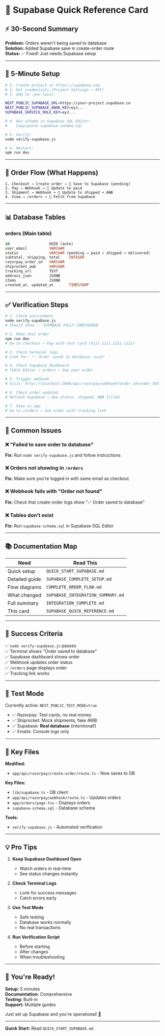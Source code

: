 # 🎯 Supabase Quick Reference Card

## ⚡ 30-Second Summary

**Problem:** Orders weren't being saved to database  
**Solution:** Added Supabase save in create-order route  
**Status:** ✅ Fixed! Just needs Supabase setup  

---

## 🚀 5-Minute Setup

```bash
# 1. Create project at https://supabase.com
# 2. Get credentials (Project Settings → API)
# 3. Add to .env.local:

NEXT_PUBLIC_SUPABASE_URL=https://your-project.supabase.co
NEXT_PUBLIC_SUPABASE_ANON_KEY=eyJ...
SUPABASE_SERVICE_ROLE_KEY=eyJ...

# 4. Run schema in Supabase SQL Editor:
#    Copy/paste supabase-schema.sql

# 5. Verify:
node verify-supabase.js

# 6. Restart:
npm run dev
```

---

## 🔄 Order Flow (What Happens)

```
1. Checkout → Create order → 💾 Save to Supabase (pending)
2. Pay → Webhook → 💾 Update to paid
3. Shipment → Webhook → 💾 Update to shipped + AWB
4. View → /orders → 📖 Fetch from Supabase
```

---

## 📊 Database Tables

### **orders** (Main table)
```sql
id                  UUID (auto)
user_email          VARCHAR
status              VARCHAR (pending → paid → shipped → delivered)
subtotal, shipping, total    INTEGER
razorpay_order_id   VARCHAR
shiprocket_awb      VARCHAR
tracking_url        TEXT
address_json        JSONB
items               JSONB
created_at, updated_at       TIMESTAMP
```

---

## ✅ Verification Steps

```bash
# 1. Check environment
node verify-supabase.js
# Should show: ✅ SUPABASE FULLY CONFIGURED

# 2. Make test order
npm run dev
# Go to checkout → Pay with test card (4111 1111 1111 1111)

# 3. Check terminal logs
# Look for: "✅ Order saved to database: uuid"

# 4. Check Supabase dashboard
# Table Editor → orders → See your order

# 5. Trigger webhook
# Visit: http://localhost:3000/api/razorpay/webhook?order_id=order_XXX

# 6. Check order updated
# Refresh Supabase → See status: shipped, AWB filled

# 7. View in app
# Go to /orders → See order with tracking link
```

---

## 🐛 Common Issues

### ❌ "Failed to save order to database"
**Fix:** Run `node verify-supabase.js` and follow instructions

### ❌ Orders not showing in `/orders`
**Fix:** Make sure you're logged in with same email as checkout

### ❌ Webhook fails with "Order not found"
**Fix:** Check that create-order logs show "✅ Order saved to database"

### ❌ Tables don't exist
**Fix:** Run `supabase-schema.sql` in Supabase SQL Editor

---

## 📚 Documentation Map

| Need | Read This |
|------|-----------|
| Quick setup | `QUICK_START_SUPABASE.md` |
| Detailed guide | `SUPABASE_COMPLETE_SETUP.md` |
| Flow diagrams | `COMPLETE_ORDER_FLOW.md` |
| What changed | `SUPABASE_INTEGRATION_SUMMARY.md` |
| Full summary | `INTEGRATION_COMPLETE.md` |
| This card | `SUPABASE_QUICK_REFERENCE.md` |

---

## 🎯 Success Criteria

✅ `node verify-supabase.js` passes  
✅ Terminal shows "Order saved to database"  
✅ Supabase dashboard shows order  
✅ Webhook updates order status  
✅ `/orders` page displays order  
✅ Tracking link works  

---

## 🧪 Test Mode

Currently active: `NEXT_PUBLIC_TEST_MODE=true`

- ✅ Razorpay: Test cards, no real money
- ✅ Shiprocket: Mock shipments, fake AWB
- ✅ Supabase: **Real database** (intentional!)
- ✅ Emails: Console logs only

---

## 🔑 Key Files

**Modified:**
- `app/api/razorpay/create-order/route.ts` - Now saves to DB

**Key Files:**
- `lib/supabase.ts` - DB client
- `app/api/razorpay/webhook/route.ts` - Updates orders
- `app/orders/page.tsx` - Displays orders
- `supabase-schema.sql` - Database schema

**Tools:**
- `verify-supabase.js` - Automated verification

---

## 💡 Pro Tips

1. **Keep Supabase Dashboard Open**
   - Watch orders in real-time
   - See status changes instantly

2. **Check Terminal Logs**
   - Look for success messages
   - Catch errors early

3. **Use Test Mode**
   - Safe testing
   - Database works normally
   - No real transactions

4. **Run Verification Script**
   - Before starting
   - After changes
   - When troubleshooting

---

## 🎊 You're Ready!

**Setup:** 5 minutes  
**Documentation:** Comprehensive  
**Testing:** Built-in  
**Support:** Multiple guides  

Just set up Supabase and you're operational! 🚀

---

**Quick Start:** Read `QUICK_START_SUPABASE.md`

